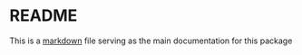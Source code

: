 # README
This is a [markdown](https://www.markdownguide.org/) file serving as the main
documentation for this package